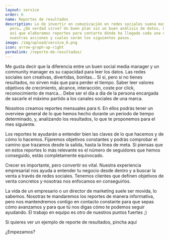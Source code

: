 ```yaml
---
layout: service
order: 6
name: Reportes de resultados
description: Lo de invertir en comunicación en redes sociales suena muy bonito
  pero… ¿De verdad sirve? Un buen plan sin un buen análisis de datos, no sirve,
  así que elaboramos reportes para contarte dónde ha llegado cada una de
  nuestras acciones y cuales serán los siguientes pasos.
image: /img/upload/service_6.png
icon: arrow-graph-up-right
permalink: /reporte-de-resultados/
---
```

Me gusta decir que la diferencia entre un buen social media manager y un community manager es su capacidad para leer los datos. Las redes sociales son creativas, divertidas, bonitas… Sí sí, pero si no tienes resultados, no sirven más que para perder el tiempo. Saber leer valores objetivos de crecimiento, alcance, interacción, coste por click, reconocimiento de marca… Debe ser el día a día de la persona encargada de sacarle el máximo partido a los canales sociales de una marca.

Nosotros creamos reportes mensuales para ti. En ellos podrás tener un overview general de lo que hemos hecho durante un periodo de tiempo determinado, y, analizando los resultados, lo que te proponemos para el mes siguiente.

Los reportes te ayudarán a entender bien las claves de lo que hacemos y de cómo lo hacemos. Fijaremos objetivos constantes y podrás comprobar el camino que trazamos desde la salida, hasta la línea de meta. Si piensas que en estos reportes lo más relevante es el número de seguidores que hemos conseguido, estás completamente equivocado.

Crecer es importante, pero convertir es vital. Nuestra experiencia empresarial nos ayuda a entender tu negocio desde dentro y a buscar la venta a través de redes sociales. Tenemos clientes que definen objetivos de venta concretos y nosotras nos enfocamos en conseguirlos.

La vida de un empresario o un director de marketing suele ser movida, lo sabemos. Nosotras te mandaremos los reportes de manera informativa, pero nos mantendremos contigo en contacto constante para que sepas cómo avanzamos y para que tú nos digas cómo te podemos seguir ayudando. El trabajo en equipo es otro de nuestros puntos fuertes ;)

Si quieres ver un ejemplo de reporte de resultados, pincha aquí

¿Empezamos?